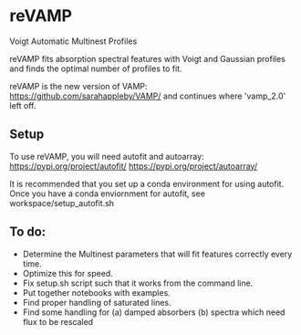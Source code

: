 # reVAMP
Voigt Automatic Multinest Profiles

reVAMP fits absorption spectral features with Voigt and Gaussian profiles and finds the optimal number of profiles to fit.

reVAMP is the new version of VAMP:
https://github.com/sarahappleby/VAMP/
and continues where 'vamp_2.0' left off.

## Setup

To use reVAMP, you will need autofit and autoarray:
https://pypi.org/project/autofit/
https://pypi.org/project/autoarray/

It is recommended that you set up a conda environment for using autofit. Once you have a conda enviornment for autofit, see workspace/setup_autofit.sh

## To do:

- Determine the Multinest parameters that will fit features correctly every time.
- Optimize this for speed.
- Fix setup.sh script such that it works from the command line.
- Put together notebooks with examples.
- Find proper handling of saturated lines.
- Find some handling for (a) damped absorbers (b) spectra which need flux to be rescaled

